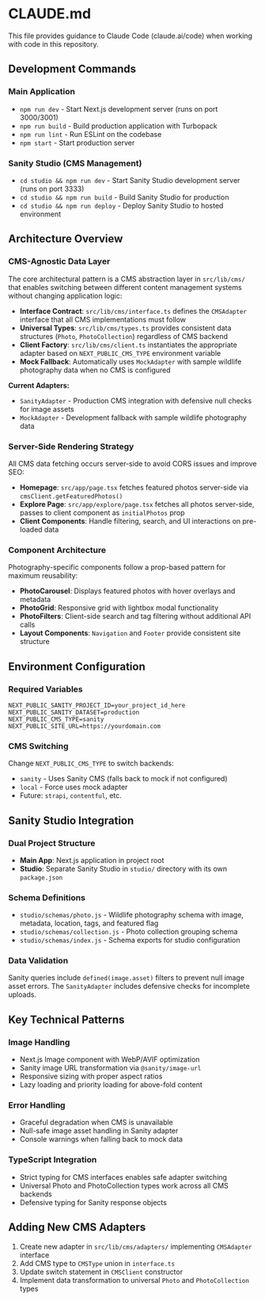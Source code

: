 # CLAUDE.md

This file provides guidance to Claude Code (claude.ai/code) when working with code in this repository.

## Development Commands

### Main Application
- `npm run dev` - Start Next.js development server (runs on port 3000/3001)
- `npm run build` - Build production application with Turbopack
- `npm run lint` - Run ESLint on the codebase
- `npm start` - Start production server

### Sanity Studio (CMS Management)
- `cd studio && npm run dev` - Start Sanity Studio development server (runs on port 3333)
- `cd studio && npm run build` - Build Sanity Studio for production
- `cd studio && npm run deploy` - Deploy Sanity Studio to hosted environment

## Architecture Overview

### CMS-Agnostic Data Layer
The core architectural pattern is a CMS abstraction layer in `src/lib/cms/` that enables switching between different content management systems without changing application logic:

- **Interface Contract**: `src/lib/cms/interface.ts` defines the `CMSAdapter` interface that all CMS implementations must follow
- **Universal Types**: `src/lib/cms/types.ts` provides consistent data structures (`Photo`, `PhotoCollection`) regardless of CMS backend
- **Client Factory**: `src/lib/cms/client.ts` instantiates the appropriate adapter based on `NEXT_PUBLIC_CMS_TYPE` environment variable
- **Mock Fallback**: Automatically uses `MockAdapter` with sample wildlife photography data when no CMS is configured

**Current Adapters:**
- `SanityAdapter` - Production CMS integration with defensive null checks for image assets
- `MockAdapter` - Development fallback with sample wildlife photography data

### Server-Side Rendering Strategy
All CMS data fetching occurs server-side to avoid CORS issues and improve SEO:

- **Homepage**: `src/app/page.tsx` fetches featured photos server-side via `cmsClient.getFeaturedPhotos()`
- **Explore Page**: `src/app/explore/page.tsx` fetches all photos server-side, passes to client component as `initialPhotos` prop
- **Client Components**: Handle filtering, search, and UI interactions on pre-loaded data

### Component Architecture
Photography-specific components follow a prop-based pattern for maximum reusability:

- **PhotoCarousel**: Displays featured photos with hover overlays and metadata
- **PhotoGrid**: Responsive grid with lightbox modal functionality
- **PhotoFilters**: Client-side search and tag filtering without additional API calls
- **Layout Components**: `Navigation` and `Footer` provide consistent site structure

## Environment Configuration

### Required Variables
```env
NEXT_PUBLIC_SANITY_PROJECT_ID=your_project_id_here
NEXT_PUBLIC_SANITY_DATASET=production
NEXT_PUBLIC_CMS_TYPE=sanity
NEXT_PUBLIC_SITE_URL=https://yourdomain.com
```

### CMS Switching
Change `NEXT_PUBLIC_CMS_TYPE` to switch backends:
- `sanity` - Uses Sanity CMS (falls back to mock if not configured)
- `local` - Force uses mock adapter
- Future: `strapi`, `contentful`, etc.

## Sanity Studio Integration

### Dual Project Structure
- **Main App**: Next.js application in project root
- **Studio**: Separate Sanity Studio in `studio/` directory with its own `package.json`

### Schema Definitions
- `studio/schemas/photo.js` - Wildlife photography schema with image, metadata, location, tags, and featured flag
- `studio/schemas/collection.js` - Photo collection grouping schema
- `studio/schemas/index.js` - Schema exports for studio configuration

### Data Validation
Sanity queries include `defined(image.asset)` filters to prevent null image asset errors. The `SanityAdapter` includes defensive checks for incomplete uploads.

## Key Technical Patterns

### Image Handling
- Next.js Image component with WebP/AVIF optimization
- Sanity image URL transformation via `@sanity/image-url`
- Responsive sizing with proper aspect ratios
- Lazy loading and priority loading for above-fold content

### Error Handling
- Graceful degradation when CMS is unavailable
- Null-safe image asset handling in Sanity adapter
- Console warnings when falling back to mock data

### TypeScript Integration
- Strict typing for CMS interfaces enables safe adapter switching
- Universal Photo and PhotoCollection types work across all CMS backends
- Defensive typing for Sanity response objects

## Adding New CMS Adapters

1. Create new adapter in `src/lib/cms/adapters/` implementing `CMSAdapter` interface
2. Add CMS type to `CMSType` union in `interface.ts`
3. Update switch statement in `CMSClient` constructor
4. Implement data transformation to universal `Photo` and `PhotoCollection` types